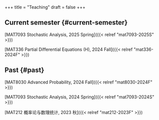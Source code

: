 +++
title = "Teaching"
draft = false
+++

## Current semester {#current-semester}

[MAT7093 Stochastic Analysis, 2025 Spring]({{< relref "mat7093-2025S" >}})

[MAT336 Partial Differential Equations (H), 2024 Fall]({{< relref "mat336-2024F" >}})


## Past {#past}

[MAT8030 Advanced Probability, 2024 Fall]({{< relref "mat8030-2024F" >}})

[MAT7093 Stochastic Analysis, 2024 Spring]({{< relref "mat7093-2024S" >}})

[MAT212 概率论与数理统计, 2023 秋]({{< relref "mat212-2023F" >}})
